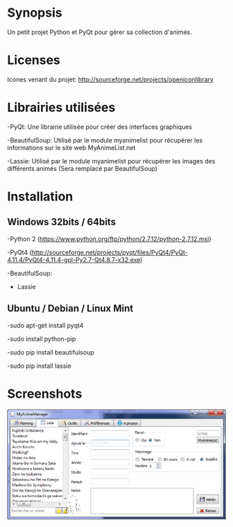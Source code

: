 # Synopsis

Un petit projet Python et PyQt pour gérer sa collection d'animés.

# Licenses

Icones venant du projet: http://sourceforge.net/projects/openiconlibrary

# Librairies utilisées

-PyQt: Une librairie utilisée pour créer des interfaces graphiques

-BeautifulSoup: Utilisé par le module myanimelist pour récupérer les informations sur le site web MyAnimeList.net

-Lassie: Utilisé par le module myanimelist pour récupérer les images des différents animés (Sera remplacé par BeautifulSoup)

# Installation

## Windows 32bits / 64bits

-Python 2 (https://www.python.org/ftp/python/2.7.12/python-2.7.12.msi)

-PyQt4 (http://sourceforge.net/projects/pyqt/files/PyQt4/PyQt-4.11.4/PyQt4-4.11.4-gpl-Py2.7-Qt4.8.7-x32.exe)

-BeautifulSoup: 

- Lassie

## Ubuntu / Debian / Linux Mint

-sudo apt-get install pyqt4

-sudo install python-pip

-sudo pip install beautifulsoup

-sudo pip install lassie

# Screenshots

![alt tag](https://raw.githubusercontent.com/seigneurfuo/MyAnimeManager/master/data/docs/version2.png)
